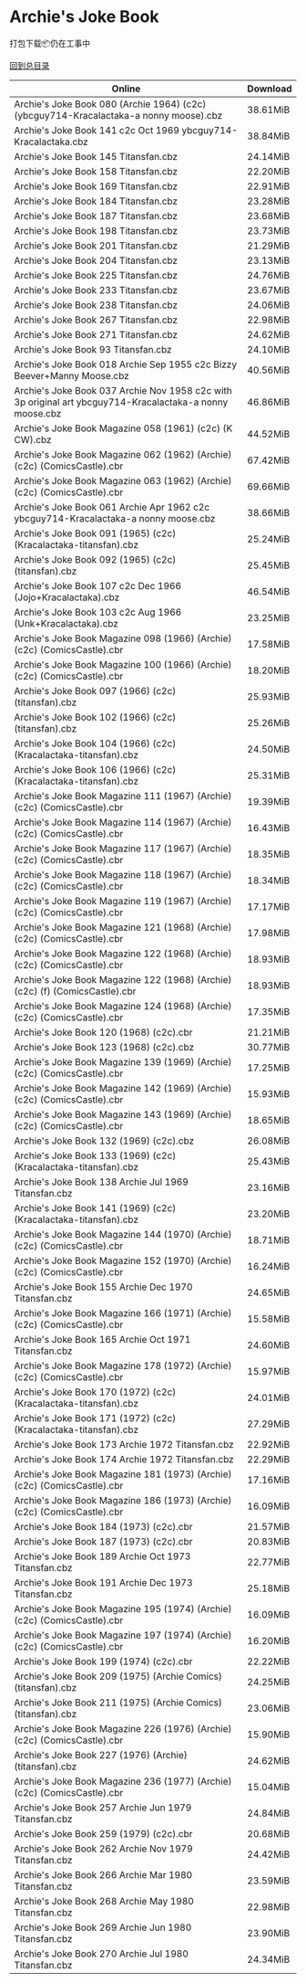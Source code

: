 # Archie's Joke Book

打包下载📦仍在工事中

[回到总目录](/Catalogs.md)







Online | Download
--- | ---
Archie's Joke Book 080 (Archie 1964) (c2c) (ybcguy714-Kracalactaka-a nonny moose).cbz | 38.61MiB
Archie's Joke Book 141 c2c Oct 1969 ybcguy714-Kracalactaka.cbz | 38.84MiB
Archie's Joke Book 145 Titansfan.cbz | 24.14MiB
Archie's Joke Book 158 Titansfan.cbz | 22.20MiB
Archie's Joke Book 169 Titansfan.cbz | 22.91MiB
Archie's Joke Book 184 Titansfan.cbz | 23.28MiB
Archie's Joke Book 187 Titansfan.cbz | 23.68MiB
Archie's Joke Book 198 Titansfan.cbz | 23.73MiB
Archie's Joke Book 201 Titansfan.cbz | 21.29MiB
Archie's Joke Book 204 Titansfan.cbz | 23.13MiB
Archie's Joke Book 225 Titansfan.cbz | 24.76MiB
Archie's Joke Book 233 Titansfan.cbz | 23.67MiB
Archie's Joke Book 238 Titansfan.cbz | 24.06MiB
Archie's Joke Book 267 Titansfan.cbz | 22.98MiB
Archie's Joke Book 271 Titansfan.cbz | 24.62MiB
Archie's Joke Book 93 Titansfan.cbz | 24.10MiB
Archie's Joke Book 018 Archie Sep 1955 c2c Bizzy Beever+Manny Moose.cbz | 40.56MiB
Archie's Joke Book 037 Archie Nov 1958 c2c with 3p original art ybcguy714-Kracalactaka-a nonny moose.cbz | 46.86MiB
Archie's Joke Book Magazine 058 (1961) (c2c) (K CW).cbz | 44.52MiB
Archie's Joke Book Magazine 062 (1962) (Archie) (c2c) (ComicsCastle).cbr | 67.42MiB
Archie's Joke Book Magazine 063 (1962) (Archie) (c2c) (ComicsCastle).cbr | 69.66MiB
Archie's Joke Book 061 Archie Apr 1962 c2c ybcguy714-Kracalactaka-a nonny moose.cbz | 38.66MiB
Archie's Joke Book 091 (1965) (c2c) (Kracalactaka-titansfan).cbz | 25.24MiB
Archie's Joke Book 092 (1965) (c2c) (titansfan).cbz | 25.45MiB
Archie's Joke Book 107 c2c Dec 1966 (Jojo+Kracalactaka).cbz | 46.54MiB
Archie's Joke Book 103 c2c Aug 1966 (Unk+Kracalactaka).cbz | 23.25MiB
Archie's Joke Book Magazine 098 (1966) (Archie) (c2c) (ComicsCastle).cbr | 17.58MiB
Archie's Joke Book Magazine 100 (1966) (Archie) (c2c) (ComicsCastle).cbr | 18.20MiB
Archie's Joke Book 097 (1966) (c2c) (titansfan).cbz | 25.93MiB
Archie's Joke Book 102 (1966) (c2c) (titansfan).cbz | 25.26MiB
Archie's Joke Book 104 (1966) (c2c) (Kracalactaka-titansfan).cbz | 24.50MiB
Archie's Joke Book 106 (1966) (c2c) (Kracalactaka-titansfan).cbz | 25.31MiB
Archie's Joke Book Magazine 111 (1967) (Archie) (c2c) (ComicsCastle).cbr | 19.39MiB
Archie's Joke Book Magazine 114 (1967) (Archie) (c2c) (ComicsCastle).cbr | 16.43MiB
Archie's Joke Book Magazine 117 (1967) (Archie) (c2c) (ComicsCastle).cbr | 18.35MiB
Archie's Joke Book Magazine 118 (1967) (Archie) (c2c) (ComicsCastle).cbr | 18.34MiB
Archie's Joke Book Magazine 119 (1967) (Archie) (c2c) (ComicsCastle).cbr | 17.17MiB
Archie's Joke Book Magazine 121 (1968) (Archie) (c2c) (ComicsCastle).cbr | 17.98MiB
Archie's Joke Book Magazine 122 (1968) (Archie) (c2c) (ComicsCastle).cbr | 18.93MiB
Archie's Joke Book Magazine 122 (1968) (Archie) (c2c) (f) (ComicsCastle).cbr | 18.93MiB
Archie's Joke Book Magazine 124 (1968) (Archie) (c2c) (ComicsCastle).cbr | 17.35MiB
Archie's Joke Book 120 (1968) (c2c).cbr | 21.21MiB
Archie's Joke Book 123 (1968) (c2c).cbz | 30.77MiB
Archie's Joke Book Magazine 139 (1969) (Archie) (c2c) (ComicsCastle).cbr | 17.25MiB
Archie's Joke Book Magazine 142 (1969) (Archie) (c2c) (ComicsCastle).cbr | 15.93MiB
Archie's Joke Book Magazine 143 (1969) (Archie) (c2c) (ComicsCastle).cbr | 18.65MiB
Archie's Joke Book 132 (1969) (c2c).cbz | 26.08MiB
Archie's Joke Book 133 (1969) (c2c) (Kracalactaka-titansfan).cbz | 25.43MiB
Archie's Joke Book 138 Archie Jul 1969 Titansfan.cbz | 23.16MiB
Archie's Joke Book 141 (1969) (c2c) (Kracalactaka-titansfan).cbz | 23.20MiB
Archie's Joke Book Magazine 144 (1970) (Archie) (c2c) (ComicsCastle).cbr | 18.71MiB
Archie's Joke Book Magazine 152 (1970) (Archie) (c2c) (ComicsCastle).cbr | 16.24MiB
Archie's Joke Book 155 Archie Dec 1970 Titansfan.cbz | 24.65MiB
Archie's Joke Book Magazine 166 (1971) (Archie) (c2c) (ComicsCastle).cbr | 15.58MiB
Archie's Joke Book 165 Archie Oct 1971 Titansfan.cbz | 24.60MiB
Archie's Joke Book Magazine 178 (1972) (Archie) (c2c) (ComicsCastle).cbr | 15.97MiB
Archie's Joke Book 170 (1972) (c2c) (Kracalactaka-titansfan).cbz | 24.01MiB
Archie's Joke Book 171 (1972) (c2c) (Kracalactaka-titansfan).cbz | 27.29MiB
Archie's Joke Book 173 Archie 1972 Titansfan.cbz | 22.92MiB
Archie's Joke Book 174 Archie 1972 Titansfan.cbz | 22.29MiB
Archie's Joke Book Magazine 181 (1973) (Archie) (c2c) (ComicsCastle).cbr | 17.16MiB
Archie's Joke Book Magazine 186 (1973) (Archie) (c2c) (ComicsCastle).cbr | 16.09MiB
Archie's Joke Book 184 (1973) (c2c).cbr | 21.57MiB
Archie's Joke Book 187 (1973) (c2c).cbr | 20.83MiB
Archie's Joke Book 189 Archie Oct 1973 Titansfan.cbz | 22.77MiB
Archie's Joke Book 191 Archie Dec 1973 Titansfan.cbz | 25.18MiB
Archie's Joke Book Magazine 195 (1974) (Archie) (c2c) (ComicsCastle).cbr | 16.09MiB
Archie's Joke Book Magazine 197 (1974) (Archie) (c2c) (ComicsCastle).cbr | 16.20MiB
Archie's Joke Book 199 (1974) (c2c).cbr | 22.22MiB
Archie's Joke Book 209 (1975) (Archie Comics) (titansfan).cbz | 24.25MiB
Archie's Joke Book 211 (1975) (Archie Comics) (titansfan).cbz | 23.06MiB
Archie's Joke Book Magazine 226 (1976) (Archie) (c2c) (ComicsCastle).cbr | 15.90MiB
Archie's Joke Book 227 (1976) (Archie) (titansfan).cbz | 24.62MiB
Archie's Joke Book Magazine 236 (1977) (Archie) (c2c) (ComicsCastle).cbr | 15.04MiB
Archie's Joke Book 257 Archie Jun 1979 Titansfan.cbz | 24.84MiB
Archie's Joke Book 259 (1979) (c2c).cbr | 20.68MiB
Archie's Joke Book 262 Archie Nov 1979 Titansfan.cbz | 24.42MiB
Archie's Joke Book 266 Archie Mar 1980 Titansfan.cbz | 23.59MiB
Archie's Joke Book 268 Archie May 1980 Titansfan.cbz | 22.98MiB
Archie's Joke Book 269 Archie Jun 1980 Titansfan.cbz | 23.90MiB
Archie's Joke Book 270 Archie Jul 1980 Titansfan.cbz | 24.34MiB